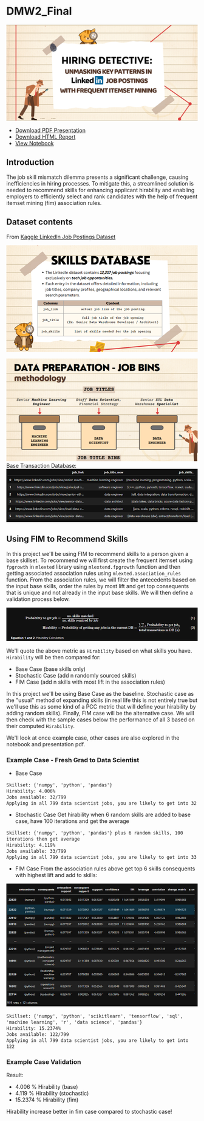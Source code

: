 # DMW2_Final

![](images/title.png)

- [Download PDF Presentation](DMW2%20FP%20-%20Presentation.pdf)
- [Download HTML Report](DMW2_FINAL_PROJECT.html)
- [View Notebook](DMW2_FINAL_PROJECT.ipynb)

## Introduction
The job skill mismatch dilemma presents a significant challenge, causing inefficiencies in hiring processes. To mitigate this, a streamlined solution is needed to recommend skills for enhancing applicant hirability and enabling employers to efficiently select and rank candidates with the help of frequent itemset mining (fim) association rules.

## Dataset contents
From [Kaggle LinkedIn Job Postings Dataset](https://www.kaggle.com/code/rajatraj0502/linkedin-job-postings-dataset)

![](images/readme/skill_database.png)

![](images/readme/job_title_bins.png)
Base Transaction Database:
![](images/readme/fim_base_transaction_db.png)

## Using FIM to Recommend Skills
In this project we'll be using FIM to recommend skills to a person given a base skillset. To recommend we will first create the frequent itemset using `fpgrowth` in `mlexted` library using `mlextend.fpgrowth` function and then getting associated association rules using `mlexted.association_rules` function. From the association rules, we will filter the antecedents based on the input base skills, order the rules by most lift and get top consequents that is unique and not already in the input base skills. We will then define a validation process below.

![](images/readme/hirability_equation.png)

We'll quote the above metric as `Hirability` based on what skills you have. `Hirability` will be then compared for:

- Base Case (base skills only)
- Stochastic Case (add n randomly sourced skills)
- FIM Case (add n skills with most lift in the association rules)

In this project we'll be using Base Case as the baseline. Stochastic case as the "usual" method of expanding skills (in real life this is not entirely true but we'll use this as some kind of a PCC metric that will define your hirability by adding random skills). Finally, FIM case will be the alternative case. We will then check with the sample cases below the performance of all 3 based on their computed `Hirability`.

We'll look at once example case, other cases are also explored in the notebook and presentation pdf.

### Example Case - Fresh Grad to Data Scientist
- Base Case
```commandline
Skillset: {'numpy', 'python', 'pandas'}
Hirability: 4.006%
Jobs available: 32/799
Applying in all 799 data scientist jobs, you are likely to get into 32
```
- Stochastic Case 
Get hirability when 6 random skills are added to base case, have 100 iterations and get the average
```commandline
Skillset: {'numpy', 'python', 'pandas'} plus 6 random skills, 100 iterations then get average
Hirability: 4.119%
Jobs available: 33/799
Applying in all 799 data scientist jobs, you are likely to get into 33
```
- FIM Case
From the association rules above get top 6 skills consequents with highest lift and add to skills:

![](images/readme/fim_case_1.png)

```commandline
Skillset: {'numpy', 'python', 'scikitlearn', 'tensorflow', 'sql', 'machine learning', 'r', 'data science', 'pandas'}
Hirability: 15.2374%
Jobs available: 122/799
Applying in all 799 data scientist jobs, you are likely to get into 122
```

### Example Case Validation
Result:

- 4.006 % Hirability (base)
- 4.119 % Hirability (stochastic)
- 15.2374 % Hirability (fim)

Hirability increase better in fim case compared to stochastic case!